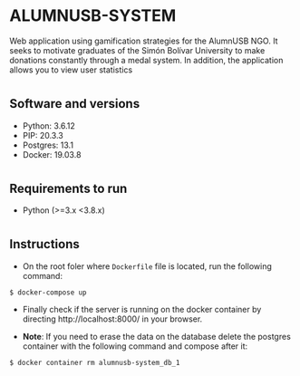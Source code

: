 # ALUMNUSB-SYSTEM
Web application using gamification strategies for the AlumnUSB NGO. It seeks to motivate graduates of the Simón Bolívar University to make donations constantly through a medal system. In addition, the application allows you to view user statistics

#
Software and versions
---------

- Python: 3.6.12
- PIP: 20.3.3
- Postgres: 13.1
- Docker: 19.03.8

#
Requirements to run
---------

- Python (>=3.x <3.8.x)

#
Instructions
---------

- On the root foler where ``Dockerfile`` file is located, run the following command:
```
$ docker-compose up
```
- Finally check if the server is running on the docker container by directing http://localhost:8000/ in your browser.

- **Note**: If you need to erase the data on the database delete the postgres container with the following command and compose after it: 
```
$ docker container rm alumnusb-system_db_1
```
